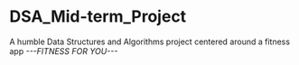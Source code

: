 # DSA_Mid-term_Project
A humble Data Structures and Algorithms project centered around a fitness app
*---FITNESS FOR YOU---*
